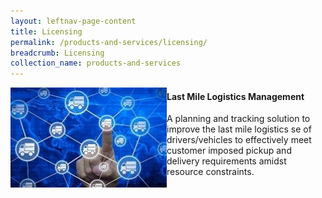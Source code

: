```yaml
---
layout: leftnav-page-content
title: Licensing
permalink: /products-and-services/licensing/
breadcrumb: Licensing
collection_name: products-and-services
---
```

<img src="/images/sme_tech_solution_1.jpg" align="left" style="width:250px;height:160px;">
<h4>Last Mile Logistics Management</h4>
<p>A planning and tracking solution to improve the last mile logistics se of drivers/vehicles to effectively meet customer imposed pickup and delivery requirements amidst resource constraints.</p>
